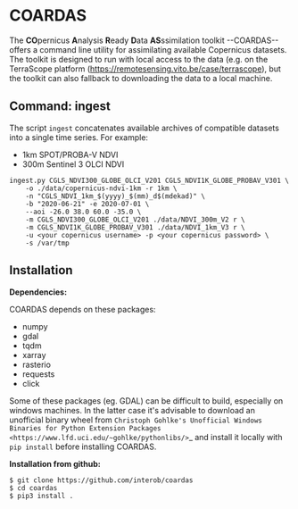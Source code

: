 COARDAS
=======

The **CO**pernicus **A**nalysis **R**eady **D**ata **AS**ssimilation toolkit --COARDAS-- offers a command line utility for assimilating available Copernicus datasets. The toolkit is designed to run with local access to the data (e.g. on the TerraScope platform (https://remotesensing.vito.be/case/terrascope), but the toolkit can also fallback to downloading the data to a local machine.

Command: ingest
------
The script `ingest` concatenates available archives of compatible datasets into a single time series. For example:
- 1km SPOT/PROBA-V NDVI
- 300m Sentinel 3 OLCI NDVI

```
ingest.py CGLS_NDVI300_GLOBE_OLCI_V201 CGLS_NDVI1K_GLOBE_PROBAV_V301 \
    -o ./data/copernicus-ndvi-1km -r 1km \
    -n "CGLS_NDVI_1km_$(yyyy)_$(mm)_d$(mdekad)" \
    -b "2020-06-21" -e 2020-07-01 \
    --aoi -26.0 38.0 60.0 -35.0 \
    -m CGLS_NDVI300_GLOBE_OLCI_V201 ./data/NDVI_300m_V2 r \
    -m CGLS_NDVI1K_GLOBE_PROBAV_V301 ./data/NDVI_1km_V3 r \
    -u <your copernicus username> -p <your copernicus password> \
    -s /var/tmp
```

Installation
------------
**Dependencies:**

COARDAS depends on these packages:

- numpy
- gdal
- tqdm
- xarray
- rasterio
- requests
- click

Some of these packages (eg. GDAL) can be difficult to build, especially on windows machines. In the latter case it's advisable to download an unofficial binary wheel from `Christoph Gohlke's Unofficial Windows Binaries for Python Extension Packages <https://www.lfd.uci.edu/~gohlke/pythonlibs/>`_ and install it locally with ``pip install`` before installing COARDAS.

**Installation from github:**


    $ git clone https://github.com/interob/coardas
    $ cd coardas
    $ pip3 install .
